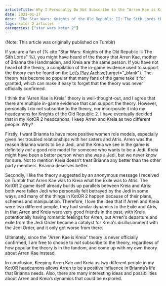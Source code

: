 ```yaml
---
articleTitle: Why I Personally Do Not Subscribe to the “Arren Kae is Kreia” Theory
date: 2021-01-27
desc: "The Star Wars: Knights of the Old Republic II: The Sith Lords theory that Arren Kae and Kreia are the same person is very popular among fans of the game. However, I personally do not subscribe to it or incorporate it into my KotOR 2 headcanons. Here is why."
tags: kotor 2 articles
categories: ["star wars kotor 2"]
---
```


(Note: This article was originally published on Tumblr)

If you are a fan of {% cite "Star Wars: Knights of the Old Republic II: The Sith Lords" %}, you might have heard of the theory that Arren Kae, mother of Brianna the Handmaiden, and Kreia are the same person. If you have not heard of the theory, a compilation of the in-game evidence used to support the theory can be found on the [Let’s Play Archive](https://lparchive.org/Knights-of-the-Old-Republic-II/Update%2058/){target="_blank"}. The theory has become so popular that many fans of the game take it for granted, which can make it easy to forget that the theory was never officially confirmed.

I think the “Arren Kae is Kreia” theory is well-thought-out, and I agree that there are multiple in-game evidence that can support the theory. However, personally I do not subscribe to the theory, nor incorporate it into my headcanons for Knights of the Old Republic 2. I have eventually decided that in my KotOR 2 headcanons, I keep Arren and Kreia as two different people. Why?

Firstly, I want Brianna to have more positive women role models, especially given her troubled relationships with her sisters and Atris. Arren was the reason Brianna wants to be a Jedi, and the Kreia we see in the game is definitely _not_ a good role model for someone who wants to be a Jedi. Kreia might have been a better person when she was a Jedi, but we never know for sure. Not to mention Kreia doesn’t treat Brianna any better than the other party members. Brianna deserves better.

Secondly, I like the theory suggested by an anonymous message I received on Tumblr that Arren Kae was to Kreia what the Exile was to Atris. The KotOR 2 game itself already builds up parallels between Kreia and Atris: both were fallen Jedi who personally felt betrayed by the Jedi in some ways, and many of the things in KotOR 2 happen because of their plans, schemes and manipulation. Therefore, I love the idea that if Arren and Kreia were two different people, they had similar dynamics to the Exile and Atris, in that Arren and Kreia were very good friends in the past, with Kreia potentionally having romantic feelings for Arren, but Arren's departure and exile from the Jedi Order became a catalyst for Kreia's disillusionment with the Jedi Order, and it only got worse from there.

Ultimately, since the "Arren Kae is Kreia" theory is never officially confirmed, I am free to choose to _not_ subscribe to the theory, regardless of how popular the theory is in the fandom, and come up with my own theory about Arren Kae instead.

In conclusion, Keeping Arren Kae and Kreia as two different people in my KotOR headcanons allows Arren to be a positive influence in Brianna’s life that Brianna needs. Also, there are many interesting ideas and possibilities about Arren and Kreia’s dynamics that could be explored.